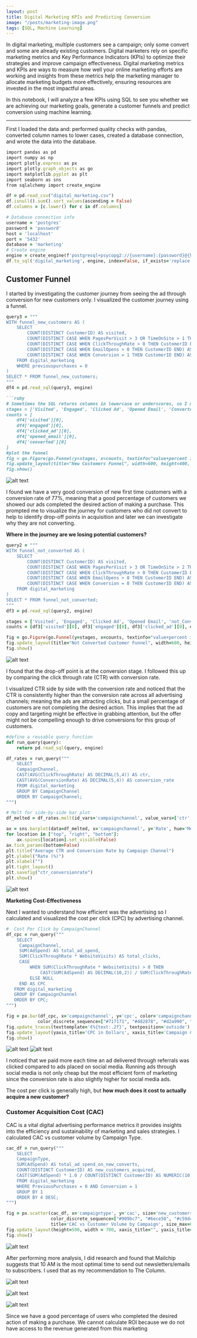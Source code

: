 ```yaml
---
layout: post
title: Digital Marketing KPIs and Predicting Conversion
image: "/posts/marketing-image.png"
tags: [SQL, Machine Learning]
---
```


In digital marketing, multiple customers see a campaign; only some convert and some are already existing customers. Digital marketers rely on specific marketing metrics and Key Performance Indicators (KPIs) to optimize their strategies and improve campaign effectiveness. Digital marketing metrics and KPIs are ways to measure how well your online marketing efforts are working and insights from these metrics help the marketing manager to allocate marketing budgets more effectively, ensuring resources are invested in the most impactful areas.

In this notebook, I will analyze a few KPIs using SQL to see you whether we are achieving our marketing goals, generate a customer funnels and predict conversion using machine learning. 

---
First I loaded the data and: performed quality checks with pandas, converted column names to lower cases, created a database connection, and wrote the data into the database.

```ruby
import pandas as pd
import numpy as np
import plotly.express as px
import plotly.graph_objects as go
import matplotlib.pyplot as plt
import seaborn as sns
from sqlalchemy import create_engine
```
```ruby
df = pd.read_csv("digital_marketing.csv")
df.isnull().sum().sort_values(ascending = False)
df.columns = [c.lower() for c in df.columns]
```
```ruby
# Database connection info
username = 'postgres'
password = 'password'
host = 'localhost'
port = '5432'
database = 'marketing'
# Create engine
engine = create_engine(f'postgresql+psycopg2://{username}:{password}@{host}:{port}/{database}')# Write DataFrame to database
df.to_sql('digital_marketing', engine, index=False, if_exists='replace')  
```
## Customer Funnel

I started by investigating the customer journey from seeing the ad through conversion for new customers only. I visualized the customer journey using a funnel.

```ruby
query3 = """
WITH funnel_new_customers AS (
    SELECT
        COUNT(DISTINCT CustomerID) AS visited,
        COUNT(DISTINCT CASE WHEN PagesPerVisit > 3 OR TimeOnSite > 1 THEN CustomerID END) AS engaged,
        COUNT(DISTINCT CASE WHEN ClickThroughRate > 0 THEN CustomerID END) AS clicked_ad,
        COUNT(DISTINCT CASE WHEN EmailOpens > 0 THEN CustomerID END) AS opened_email,
        COUNT(DISTINCT CASE WHEN Conversion = 1 THEN CustomerID END) AS converted
    FROM digital_marketing
    WHERE previouspurchases = 0
)
SELECT * FROM funnel_new_customers;
"""
df4 = pd.read_sql(query3, engine)

```ruby
# Sometimes the SQL returns columns in lowercase or underscores, so I mapped them manually:
stages = ['Visited', 'Engaged', 'Clicked Ad', 'Opened Email', 'Converted']
counts = [
    df4['visited'][0],
    df4['engaged'][0],
    df4['clicked_ad'][0],
    df4['opened_email'][0],
    df4['converted'][0]
]
#plot the funnel
fig = go.Figure(go.Funnel(y=stages, x=counts, textinfo="value+percent initial", marker=dict(color="#a9ba9d"), textfont={"size": 16}))
fig.update_layout(title="New Customers Funnel", width=600, height=400, font=dict(size=16, family="Arial"), margin=dict(t=80, l=50, r=50, b=50))
fig.show()
```
![alt text](/img/new_customerfunnel.png "funnel")

I found we have a very good conversion of new first time customers with a conversion rate of 77%, meaning that a good percentage of customers we showed our ads completed the desired action of making a purchase. This prompted me to visualize the journey for customers who did not convert to help to identify drop-off points in acquisition and later we can investigate why they are not converting.

**Where in the journey are we losing potential customers?**

```ruby
query2 = """
WITH funnel_not_converted AS (
    SELECT
        COUNT(DISTINCT CustomerID) AS visited,
        COUNT(DISTINCT CASE WHEN PagesPerVisit > 3 OR TimeOnSite > 2 THEN CustomerID END) AS engaged,
        COUNT(DISTINCT CASE WHEN ClickThroughRate > 0 THEN CustomerID END) AS clicked_ad,
        COUNT(DISTINCT CASE WHEN EmailOpens > 0 THEN CustomerID END) AS opened_email,
        COUNT(DISTINCT CASE WHEN Conversion = 0 THEN CustomerID END) AS not_converted
    FROM digital_marketing  
)
SELECT * FROM funnel_not_converted;
"""
df3 = pd.read_sql(query2, engine)

stages = ['Visited', 'Engaged', 'Clicked Ad', 'Opened Email', 'not_Converted']
counts = [df3['visited'][0], df3['engaged'][0], df3['clicked_ad'][0], df3['opened_email'][0], df3['not_converted'][0]]

fig = go.Figure(go.Funnel(y=stages, x=counts, textinfo="value+percent initial", textfont={"size": 16}  # Font size of text inside bars))
fig.update_layout(title="Not Converted Customer Funnel", width=600, height=400, font=dict(size=16, family="Arial"), margin=dict(t=80, l=50, r=50, b=50))
fig.show()
```
![alt text](/img/notconverted_funnel.png "not converted funnel")

I found that the drop-off point is at the conversion stage. I followed this up by comparing the click through rate (CTR) with conversion rate. 

I visualized CTR side by side with the conversion rate and noticed that the CTR is consistently higher than the conversion rate across all advertising channels; meaning the ads are attracting clicks, but a small percentage of customers are not completing the desired action. This implies that the ad copy and targeting might be effective in grabbing attention, but the offer might not be compelling enough to drive conversions for this group of customers. 

```ruby
#define a reusable query function
def run_query(query):
    return pd.read_sql(query, engine)

df_rates = run_query("""
    SELECT 
    CampaignChannel,
    CAST(AVG(ClickThroughRate) AS DECIMAL(5,4)) AS ctr,
    CAST(AVG(ConversionRate) AS DECIMAL(5,4)) AS conversion_rate
    FROM digital_marketing
    GROUP BY CampaignChannel
    ORDER BY CampaignChannel;
""")

# Melt for side-by-side bar plot
df_melted = df_rates.melt(id_vars='campaignchannel', value_vars=['ctr', 'conversion_rate'], var_name='Metric', value_name='Rate')

ax = sns.barplot(data=df_melted, x='campaignchannel', y='Rate', hue='Metric', palette='viridis', width = 0.7, gap = 0.05, dodge = True)
for location in ["top", "right", "bottom"]:
    ax.spines[location].set_visible(False)
ax.tick_params(bottom=False)
plt.title("Average CTR and Conversion Rate by Campaign Channel")
plt.ylabel("Rate (%)")
plt.xlabel("")
plt.tight_layout()
plt.savefig("ctr_conversionrate")
plt.show()
```
![alt text](/img/ctr_conversionrate.png "ctr-cr bar plot")

**Marketing Cost-Effectiveness**

Next I wanted to understand how efficient was the advertising so I calculated and visualized the cost per click (CPC) by advertising channel. 

```ruby
#  Cost Per Click by CampaignChannel
df_cpc = run_query("""
    SELECT 
     CampaignChannel,
     SUM(AdSpend) AS total_ad_spend,
     SUM(ClickThroughRate * WebsiteVisits) AS total_clicks,
     CASE 
         WHEN SUM(ClickThroughRate * WebsiteVisits) > 0 THEN
             CAST(SUM(AdSpend) AS DECIMAL(10,2)) / SUM(ClickThroughRate * WebsiteVisits)
         ELSE NULL
     END AS CPC
   FROM digital_marketing
   GROUP BY CampaignChannel
   ORDER BY CPC;
""")

fig = px.bar(df_cpc, x='campaignchannel', y='cpc', color='campaignchannel', text='cpc', title='Cost Per Click (CPC) by Campaign Channel',
            color_discrete_sequence=["#717171", "#482878", "#d2a990", "#31688e", "#cb6817"])
fig.update_traces(texttemplate='€%{text:.2f}', textposition='outside')
fig.update_layout(yaxis_title='CPC in Dollars', xaxis_title='Campaign Channel', height=500, width = 700)
fig.show()
```
![alt text](/img/cpc_channel2.png "cpc bar plot")
![alt text](/img/cr_channel.png "cr bar plot")

I noticed that we paid more each time an ad delivered through referrals was clicked compared to ads placed on social media. Running ads through social media is not only cheap but the most efficient form of marketing since the conversion rate is also slightly higher for social media ads.

The cost per click is generally high, but **how much does it cost to actually acquire a new customer?**

###  Customer Acquisition Cost (CAC) 
CAC is a vital digital advertising performance metrics it provides insights into the efficiency and sustainability of marketing and sales strategies. I calculated CAC vs customer volume by Campaign Type.
```ruby
cac_df = run_query("""
    SELECT
    CampaignType,
    SUM(AdSpend) AS total_ad_spend_on_new_converts,
    COUNT(DISTINCT CustomerID) AS new_customers_acquired,
    CAST(SUM(AdSpend) * 1.0 / COUNT(DISTINCT CustomerID) AS NUMERIC(10,2)) AS CAC
    FROM digital_marketing
    WHERE PreviousPurchases = 0 AND Conversion = 1
    GROUP BY 1
    ORDER BY 4 DESC;
""")

fig = px.scatter(cac_df, x='campaigntype', y='cac', size='new_customers_acquired', color='campaigntype',
                 color_discrete_sequence=["#909bc7", "#6ece58", "#c59dc1", "#8dbeca"],
                 title='CAC vs Customer Volume by Campaign', size_max=60)
fig.update_layout(height=500, width = 700, xaxis_title="", yaxis_title="CAC in Dollars")
fig.show()
```
![alt text](/img/cac.png "bubble chart")

After performing more analysis, I did research and found that Mailchip suggests that 10 AM is the most optimal time to send out newsletters/emails to subscribers. I used that as  my recommendation to The Column.

![alt text](/img/posts/Opens_Analysis.jpg "Opens Analysis")

![alt text](/img/posts/Clicks_Analysis.jpg "Clicks Analysis")

![alt text](/img/posts/Lifetime_Column.jpg "Lifetime Performance")

Since we have a good percentage of users who completed the desired action of making a purchase. We cannot calculate ROI because we do not have access to the revenue generated from this marketing
